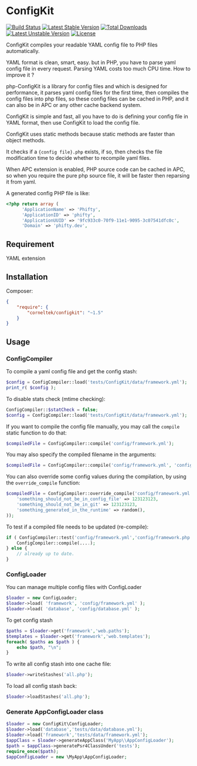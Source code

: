 ConfigKit
=============

[![Build Status](https://travis-ci.org/c9s/ConfigKit.svg?branch=master)](https://travis-ci.org/c9s/ConfigKit)
[![Latest Stable Version](https://poser.pugx.org/corneltek/configkit/v/stable)](https://packagist.org/packages/corneltek/configkit) 
[![Total Downloads](https://poser.pugx.org/corneltek/configkit/downloads)](https://packagist.org/packages/corneltek/configkit) 
[![Latest Unstable Version](https://poser.pugx.org/corneltek/configkit/v/unstable)](https://packagist.org/packages/corneltek/configkit) 
[![License](https://poser.pugx.org/corneltek/configkit/license)](https://packagist.org/packages/corneltek/configkit)

ConfigKit compiles your readable YAML config file to PHP files automatically.

YAML format is clean, smart, easy. but in PHP, you have to parse yaml config file in 
every request. Parsing YAML costs too much CPU time. How to improve it ?

php-ConfigKit is a library for config files and which is designed for performance, it
parses yaml config files for the first time, then compiles the config files into php
files, so these config files can be cached in PHP, and it can also be
in APC or any other cache backend system.

ConfigKit is simple and fast, all you have to do is defining your config file in
YAML format, then use ConfigKit to load the config file.

ConfigKit uses static methods because static methods are faster than object methods.

It checks if a `{config file}.php` exists, if so, then checks the file
modification time to decide whether to recompile yaml files.

When APC extension is enabled, PHP source code can be cached in APC, so when 
you require the pure php source file, it will be faster then reparsing it from yaml.

A generated config PHP file is like:

```php
<?php return array (
      'ApplicationName' => 'Phifty',
      'ApplicationID' => 'phifty',
      'ApplicationUUID' => '9fc933c0-70f9-11e1-9095-3c07541dfc0c',
      'Domain' => 'phifty.dev',
```


## Requirement

YAML extension


## Installation

Composer:

```json
{
    "require": { 
        "corneltek/configkit": "~1.5"
    }
}
```


## Usage

### ConfigCompiler

To compile a yaml config file and get the config stash:

```php
$config = ConfigCompiler::load('tests/ConfigKit/data/framework.yml');
print_r( $config );
```

To disable stats check (mtime checking):

```php
ConfigCompiler::$statCheck = false;
$config = ConfigCompiler::load('tests/ConfigKit/data/framework.yml');
```


If you want to compile the config file manually, you may call the `compile` static function to do that:

```php
$compiledFile = ConfigCompiler::compile('config/framework.yml');
```

You may also specify the compiled filename in the arguments:

```php
$compiledFile = ConfigCompiler::compile('config/framework.yml', 'config/framework.php');
```

You can also override some config values during the compilation, by using the `override_compile` function:

```php
$compiledFile = ConfigCompiler::override_compile('config/framework.yml', array( 
    'something_should_not_be_in_config_file' => 123123123,
    'something_should_not_be_in_git' => 123123123,
    'something_generated_in_the_runtime' => random(),
));
```

To test if a compiled file needs to be updated (re-compile):

```php
if ( ConfigCompiler::test('config/framework.yml','config/framework.php')) ) {
    ConfigCompiler::compile(....);
} else {
    // already up to date.
}
```



### ConfigLoader

You can manage multiple config files with ConfigLoader 

```php
$loader = new ConfigLoader;
$loader->load( 'framework', 'config/framework.yml' );
$loader->load( 'database', 'config/database.yml' );
```

To get config stash

```php
$paths = $loader->get('framework','web.paths');
$templates = $loader->get('framework','web.templates');
foreach( $paths as $path ) {
    echo $path, "\n";
}
```

To write all config stash into one cache file:

```php
$loader->writeStashes('all.php');
```

To load all config stash back:

```php
$loader->loadStashes('all.php');
```

### Generate AppConfigLoader class


```php
$loader = new ConfigKit\ConfigLoader;
$loader->load('database','tests/data/database.yml');
$loader->load('framework','tests/data/framework.yml');
$appClass = $loader->generateAppClass('MyApp\\AppConfigLoader');
$path = $appClass->generatePsr4ClassUnder('tests');
require_once($path); 
$appConfigLoader = new \MyApp\AppConfigLoader;
```



